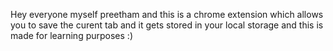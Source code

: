 Hey everyone myself preetham and this is a chrome extension which allows you to save the curent tab and it gets stored in your local storage and this is made for learning purposes :)